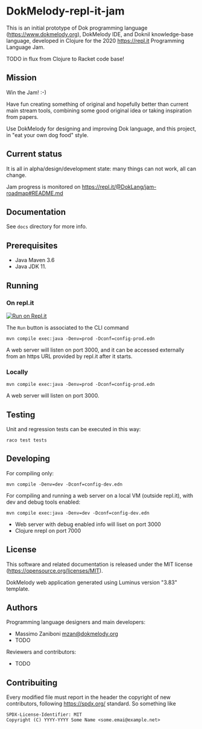 # DokMelody-repl-it-jam

This is an initial prototype of Dok programming language (https://www.dokmelody.org), DokMelody IDE, and Doknil knowledge-base language, developed in Clojure for the 2020 https://repl.it Programming Language Jam.

TODO in flux from Clojure to Racket code base!

## Mission

Win the Jam! :-)

Have fun creating something of original and hopefully better than current main stream tools, combining some good original idea or 
taking inspiration from papers. 

Use DokMelody for designing and improving Dok language, and this project, in "eat your own dog food" style.

## Current status

It is all in alpha/design/development state: many things can not work, all can change.

Jam progress is monitored on https://repl.it/@DokLang/jam-roadmap#README.md

## Documentation

See ``docs`` directory for more info.

## Prerequisites

* Java Maven 3.6
* Java JDK 11.

## Running

### On repl.it

[![Run on Repl.it](https://repl.it/badge/github/dokmelody/jam)](https://repl.it/github/dokmelody/jam)

The ``Run`` button is associated to the CLI command

```
mvn compile exec:java -Denv=prod -Dconf=config-prod.edn
```

A web server will listen on port 3000, and it can be accessed externally from an https URL provided by repl.it after it starts.

### Locally

```
mvn compile exec:java -Denv=prod -Dconf=config-prod.edn
```

A web server will listen on port 3000.

## Testing

Unit and regression tests can be executed in this way:

```
raco test tests
```

## Developing

For compiling only:

```
mvn compile -Denv=dev -Dconf=config-dev.edn
```

For compiling and running a web server on a local VM (outside repl.it), with dev and debug tools enabled:

```
mvn compile exec:java -Denv=dev -Dconf=config-dev.edn
```

* Web server with debug enabled info will liset on port 3000
* Clojure nrepl on port 7000

## License

This software and related documentation is released under the MIT license (https://opensource.org/licenses/MIT).

DokMelody web application generated using Luminus version "3.83" template.

## Authors

Programming language designers and main developers:

* Massimo Zaniboni <mzan@dokmelody.org>
* TODO

Reviewers and contributors:

* TODO

## Contribuiting

Every modified file must report in the header the copyright of new contributors, following https://spdx.org/ standard. So something like

```
SPDX-License-Identifier: MIT
Copyright (C) YYYY-YYYY Some Name <some.emai@example.net>
```
